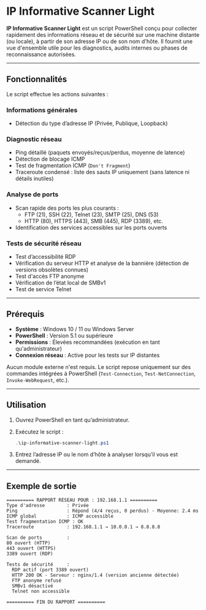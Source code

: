 # IP Informative Scanner Light

**IP Informative Scanner Light** est un script PowerShell conçu pour collecter rapidement des informations réseau et de sécurité sur une machine distante (ou locale), à partir de son adresse IP ou de son nom d'hôte. Il fournit une vue d'ensemble utile pour les diagnostics, audits internes ou phases de reconnaissance autorisées.

---

## Fonctionnalités

Le script effectue les actions suivantes :

### Informations générales

- Détection du type d’adresse IP (Privée, Publique, Loopback)

### Diagnostic réseau

- Ping détaillé (paquets envoyés/reçus/perdus, moyenne de latence)
- Détection de blocage ICMP
- Test de fragmentation ICMP (`Don't Fragment`)
- Traceroute condensé : liste des sauts IP uniquement (sans latence ni détails inutiles)

### Analyse de ports

- Scan rapide des ports les plus courants :
  - FTP (21), SSH (22), Telnet (23), SMTP (25), DNS (53)
  - HTTP (80), HTTPS (443), SMB (445), RDP (3389), etc.
- Identification des services accessibles sur les ports ouverts

### Tests de sécurité réseau

- Test d’accessibilité RDP
- Vérification du serveur HTTP et analyse de la bannière (détection de versions obsolètes connues)
- Test d'accès FTP anonyme
- Vérification de l’état local de SMBv1
- Test de service Telnet

---

## Prérequis

- **Système** : Windows 10 / 11 ou Windows Server
- **PowerShell** : Version 5.1 ou supérieure
- **Permissions** : Élevées recommandées (exécution en tant qu'administrateur)
- **Connexion réseau** : Active pour les tests sur IP distantes

Aucun module externe n'est requis. Le script repose uniquement sur des commandes intégrées à PowerShell (`Test-Connection`, `Test-NetConnection`, `Invoke-WebRequest`, etc.).

---

## Utilisation

1. Ouvrez PowerShell en tant qu’administrateur.

2. Exécutez le script :

    ```powershell
    .\ip-informative-scanner-light.ps1
    ```

3. Entrez l’adresse IP ou le nom d’hôte à analyser lorsqu’il vous est demandé.

---

## Exemple de sortie

```text
========== RAPPORT RÉSEAU POUR : 192.168.1.1 ==========
Type d'adresse        : Privée
Ping                  : Répond (4/4 reçus, 0 perdus) - Moyenne: 2.4 ms
ICMP global           : ICMP accessible
Test fragmentation ICMP : OK
Traceroute            : 192.168.1.1 → 10.0.0.1 → 8.8.8.8

Scan de ports         :
80 ouvert (HTTP)
443 ouvert (HTTPS)
3389 ouvert (RDP)

Tests de sécurité     :
  RDP actif (port 3389 ouvert)
  HTTP 200 OK - Serveur : nginx/1.4 (version ancienne détectée)
  FTP anonyme refusé
  SMBv1 désactivé
  Telnet non accessible

========== FIN DU RAPPORT ==========
